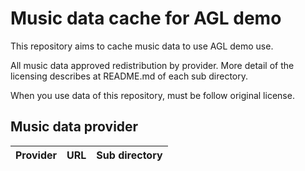 # Music data cache for AGL demo

This repository aims to cache music data to use AGL demo use.

All music data approved redistribution by provider.   More detail of the licensing describes at README.md of each sub directory.

When you use data of this repository, must be follow original license.


## Music data provider

| Provider | URL | Sub directory |
|:---|:---|:---|

